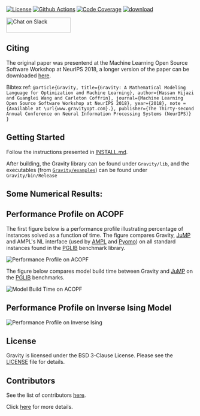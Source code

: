 [![License](https://img.shields.io/badge/License-BSD--3-brightgreen.svg)](https://opensource.org/licenses/BSD-3-Clause)
[![Github Actions](https://github.com/coin-or/Gravity/actions/workflows/cmake.yml/badge.svg)](https://github.com/coin-or/Gravity/actions/workflows/cmake.yml)
[![Code Coverage](https://codecov.io/gh/coin-or/gravity/branch/master/graph/badge.svg)](https://codecov.io/gh/coin-or/Gravity)
[![download](https://img.shields.io/badge/download%20%20-latest-blue.svg)](https://github.com/coin-or/Gravity/releases)

<a href="https://goo.gl/f7QLcS"><img alt="Chat on Slack" height="40" width="172" src="https://platform.slack-edge.com/img/sign_in_with_slack.png" srcset="https://platform.slack-edge.com/img/sign_in_with_slack.png 1x, https://platform.slack-edge.com/img/sign_in_with_slack@2x.png 2x" /></a>


## Citing
The original paper was presentend at the Machine Learning Open Source Software Workshop at NeurIPS 2018, a longer version of the paper can be downloaded [here](https://791a4f37-01ef-43ce-b940-f17c763418b1.filesusr.com/ugd/c6cff5_e4889c3e27b54023a70a8c0496ff90a0.pdf).

Bibtex ref:
`@article{Gravity,
  title={Gravity: A Mathematical Modeling Language for Optimization and Machine Learning},
  author={Hassan Hijazi and Guanglei Wang and Carleton Coffrin},
  journal={Machine Learning Open Source Software Workshop at NeurIPS 2018},
  year={2018},
  note = {Available at \url{www.gravityopt.com}.},
  publisher={The Thirty-second Annual Conference on Neural Information Processing Systems (NeurIPS)}
}`

Getting Started
-----------
Follow the instructions presented in [INSTALL.md](https://github.com/coin-or/Gravity/blob/master/INSTALL.md).

After building, the Gravity library can be found under `Gravity/lib`, and the executables (from [`Gravity/examples`](https://github.com/coin-or/Gravity/tree/master/examples)) can be found under `Gravity/bin/Release`


Some Numerical Results:
-----------

Performance Profile on ACOPF
-----------

The first figure below is a performance profile illustrating percentage of instances solved as a function of time.
The figure compares Gravity, [JuMP](http://www.juliaopt.org/JuMP.jl/latest/index.html) and AMPL's NL interface (used by [AMPL](http://ampl.com/) and [Pyomo](http://www.pyomo.org/)) on all standard instances found in the [PGLIB](https://github.com/power-grid-lib/pglib-opf) benchmark library.

![Performance Profile on ACOPF](https://static.wixstatic.com/media/c6cff5_9b2b29e8a33840c59902fc95ffabf3ed~mv2.png/v1/crop/x_0,y_0,w_1064,h_600/fill/w_869,h_490,al_c,usm_0.66_1.00_0.01/c6cff5_9b2b29e8a33840c59902fc95ffabf3ed~mv2.png)

The figure below compares model build time between Gravity and [JuMP](http://www.juliaopt.org/JuMP.jl/latest/index.html) on the [PGLIB](https://github.com/power-grid-lib/pglib-opf) benchmarks.

![Model Build Time on ACOPF](https://static.wixstatic.com/media/c6cff5_27ee822625f24072b01110748c6f3923~mv2.jpg)


Performance Profile on Inverse Ising Model
-----------


![Performance Profile on Inverse Ising](https://static.wixstatic.com/media/c6cff5_e38e7a012b104dc0ba19fec1e32c10ad~mv2.png/v1/crop/x_0,y_0,w_1058,h_600/fill/w_863,h_489,al_c,usm_0.66_1.00_0.01/c6cff5_e38e7a012b104dc0ba19fec1e32c10ad~mv2.png)

## License

Gravity is licensed under the BSD 3-Clause License. Please see the [LICENSE](https://github.com/coin-or/Gravity/blob/master/LICENSE) file for details.


## Contributors
See the list of contributors [here](https://github.com/coin-or/Gravity/graphs/contributors).


Click [here](https://www.gravityopt.com) for more details.
